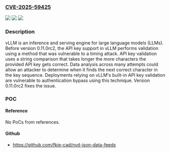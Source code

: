 ### [CVE-2025-59425](https://cve.mitre.org/cgi-bin/cvename.cgi?name=CVE-2025-59425)
![](https://img.shields.io/static/v1?label=Product&message=vllm&color=blue)
![](https://img.shields.io/static/v1?label=Version&message=%3C%200.11.0rc2%20&color=brightgreen)
![](https://img.shields.io/static/v1?label=Vulnerability&message=CWE-385%3A%20Covert%20Timing%20Channel&color=brightgreen)

### Description

vLLM is an inference and serving engine for large language models (LLMs). Before version 0.11.0rc2, the API key support in vLLM performs validation using a method that was vulnerable to a timing attack. API key validation uses a string comparison that takes longer the more characters the provided API key gets correct. Data analysis across many attempts could allow an attacker to determine when it finds the next correct character in the key sequence. Deployments relying on vLLM's built-in API key validation are vulnerable to authentication bypass using this technique. Version 0.11.0rc2 fixes the issue.

### POC

#### Reference
No PoCs from references.

#### Github
- https://github.com/fkie-cad/nvd-json-data-feeds

